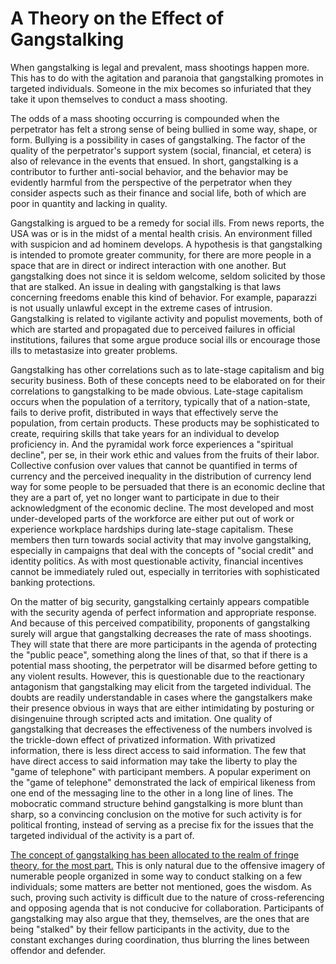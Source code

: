 # A Theory on the Effect of Gangstalking

When gangstalking is legal and prevalent, mass shootings happen more. This has to do with 
the agitation and paranoia that gangstalking promotes in targeted individuals. Someone in 
the mix becomes so infuriated that they take it upon themselves to conduct a mass shooting. 

The odds of a mass shooting occurring is compounded when the perpetrator has felt a strong 
sense of being bullied in some way, shape, or form. Bullying is a possibility in cases of 
gangstalking. The factor of the quality of the perpetrator's support system (social, financial, 
et cetera) is also of relevance in the events that ensued. In short, gangstalking is a contributor 
to further anti-social behavior, and the behavior may be evidently harmful from the perspective 
of the perpetrator when they consider aspects such as their finance and social life, both of 
which are poor in quantity and lacking in quality. 

Gangstalking is argued to be a remedy for social ills. From news reports, the USA was or is 
in the midst of a mental health crisis. An environment filled with suspicion and ad hominem 
develops. A hypothesis is that gangstalking is intended to promote greater community, for there 
are more people in a space that are in direct or indirect interaction with one another. But 
gangstalking does not since it is seldom welcome, seldom solicited by those that are stalked. 
An issue in dealing with gangstalking is that laws concerning freedoms enable this kind of behavior. 
For example, paparazzi is not usually unlawful except in the extreme cases of intrusion. Gangstalking 
is related to vigilante activity and populist movements, both of which are started and propagated 
due to perceived failures in official institutions, failures that some argue produce social ills 
or encourage those ills to metastasize into greater problems. 

Gangstalking has other correlations such as to late-stage capitalism and big security business. 
Both of these concepts need to be elaborated on for their correlations to gangstalking to be 
made obvious. Late-stage capitalism occurs when the population of a territory, typically that of 
a nation-state, fails to derive profit, distributed in ways that effectively serve the population, 
from certain products. These products may be sophisticated to create, requiring skills that take 
years for an individual to develop proficiency in. And the pyramidal work force experiences a 
"spiritual decline", per se, in their work ethic and values from the fruits of their labor. Collective 
confusion over values that cannot be quantified in terms of currency and the perceived inequality in the 
distribution of currency lend way for some people to be persuaded that there is an economic decline 
that they are a part of, yet no longer want to participate in due to their acknowledgment of the 
economic decline. The most developed and most under-developed parts of the workforce are either put 
out of work or experience workplace hardships during late-stage capitalism. These members then turn 
towards social activity that may involve gangstalking, especially in campaigns that deal with the 
concepts of "social credit" and identity politics. As with most questionable activity, financial 
incentives cannot be immediately ruled out, especially in territories with sophisticated banking 
protections. 

On the matter of big security, gangstalking certainly appears compatible with the security agenda 
of perfect information and appropriate response. And because of this perceived compatibility, proponents 
of gangstalking surely will argue that gangstalking decreases the rate of mass shootings. They will state 
that there are more participants in the agenda of protecting the "public peace", something along the lines 
of that, so that if there is a potential mass shooting, the perpetrator will be disarmed before getting to 
any violent results. However, this is questionable due to the reactionary antagonism that gangstalking may 
elicit from the targeted individual. The doubts are readily understandable in cases where the gangstalkers 
make their presence obvious in ways that are either intimidating by posturing or disingenuine through scripted 
acts and imitation. One quality of gangstalking that decreases the effectiveness of the numbers involved is 
the trickle-down effect of privatized information. With privatized information, there is less direct access 
to said information. The few that have direct access to said information may take the liberty to play the 
"game of telephone" with participant members. A popular experiment on the "game of telephone" demonstrated 
the lack of empirical likeness from one end of the messaging line to the other in a long line of lines. The 
mobocratic command structure behind gangstalking is more blunt than sharp, so a convincing conclusion on the 
motive for such activity is for political fronting, instead of serving as a precise fix for the issues that 
the targeted individual of the activity is a part of. 

<ins>The concept of gangstalking has been allocated to the realm of fringe theory, for the most part.</ins> This 
is only natural due to the offensive imagery of numerable people organized in some way to conduct stalking on a few 
individuals; some matters are better not mentioned, goes the wisdom. As such, proving such activity is difficult 
due to the nature of cross-referencing and opposing agenda that is not conducive for collaboration. Participants 
of gangstalking may also argue that they, themselves, are the ones that are being "stalked" by their fellow 
participants in the activity, due to the constant exchanges during coordination, thus blurring the lines between 
offendor and defender. 
